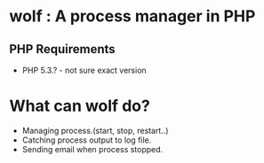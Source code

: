 wolf : A process manager in PHP
====

PHP Requirements
----------------

 * PHP 5.3.? - not sure exact version
 
 What can wolf do?
============
 * Managing process.(start, stop, restart..)
 * Catching process output to log file.
 * Sending email when process stopped.